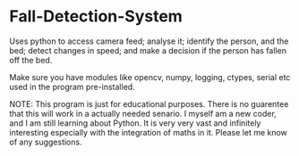 # Fall-Detection-System
Uses python to access camera feed; analyse it; identify the person, and the bed; detect changes in speed; and make a decision if the person has fallen off the bed.

Make sure you have modules like opencv, numpy, logging, ctypes, serial etc used in the program pre-installed.

NOTE:
This program is just for educational purposes. There is no guarentee that this will work in a actually needed senario. I myself am a new coder, and I am still learning about Python. It is very very vast and infinitely interesting especially with the integration of maths in it. Please let me know of any suggestions.
